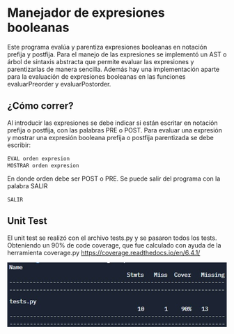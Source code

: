 # Manejador de expresiones booleanas
Este programa evalúa y parentiza expresiones booleanas en notación prefija y postfija. Para el manejo de las expresiones se implementó un AST o árbol de sintaxis abstracta que permite evaluar las expresiones y parentizarlas de manera sencilla. Además hay una implementación aparte para la evaluación de expresiones booleanas en las funciones evaluarPreorder y evaluarPostorder.

## ¿Cómo correr?
Al introducir las expresiones se debe indicar si están escritar en notación prefija o postfija, con las palabras PRE o POST. Para evaluar una expresión y mostrar una expresión booleana prefija o postfija parentizada se debe escribir:

    EVAL orden expresion
    MOSTRAR orden expresion
    
En donde orden debe ser POST o PRE.
Se puede salir del programa con la palabra SALIR

    SALIR
    
## Unit Test
El unit test se realizó con el archivo tests.py y se pasaron todos los tests. Obteniendo un 90% de code coverage, que fue calculado con ayuda de la herramienta coverage.py https://coverage.readthedocs.io/en/6.4.1/

<img src="coverage.jpg" alt="tests"/>

    
  
